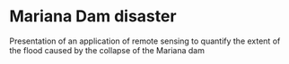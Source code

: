 # Mariana Dam disaster
Presentation of an application of remote sensing to quantify the extent of the flood caused by the collapse of the Mariana dam
